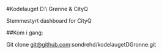 #Kodelauget D:\ Grønne & CityQ

Stemmestyrt dashboard for CityQ

##Kom i gang:

Git clone git@github.com:sondrehd/kodelaugetDGronne.git


